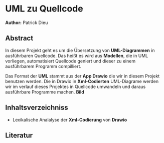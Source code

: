 # UML zu Quellcode
**Author:** Patrick Dieu
## Abstract

In diesem Projekt geht es um die Übersetzung von **UML-Diagrammen** in 
ausführbaren Quellcode. Das heißt es wird aus
**Modellen**, die in UML vorliegen, automatisiert Quellcode geniert und dieser zu einem ausführbarem Programm compilliert.

Das Format der **UML** stammt aus der **App Drawio** die wir in diesem Projekt benutzen werden.
Die in Drawio in **Xml-Codierten** UML-Diagrame werden wir im verlauf dieses Projektes in Quellcode umwandeln und daraus ausführbare Programme machen.
**Bild**

## Inhaltsverzeichniss

* Lexikalische Analalyse der **Xml-Codierung** von **Drawio**


## Literatur

